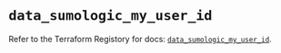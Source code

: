 # `data_sumologic_my_user_id`

Refer to the Terraform Registory for docs: [`data_sumologic_my_user_id`](https://www.terraform.io/docs/providers/sumologic/d/my_user_id).
